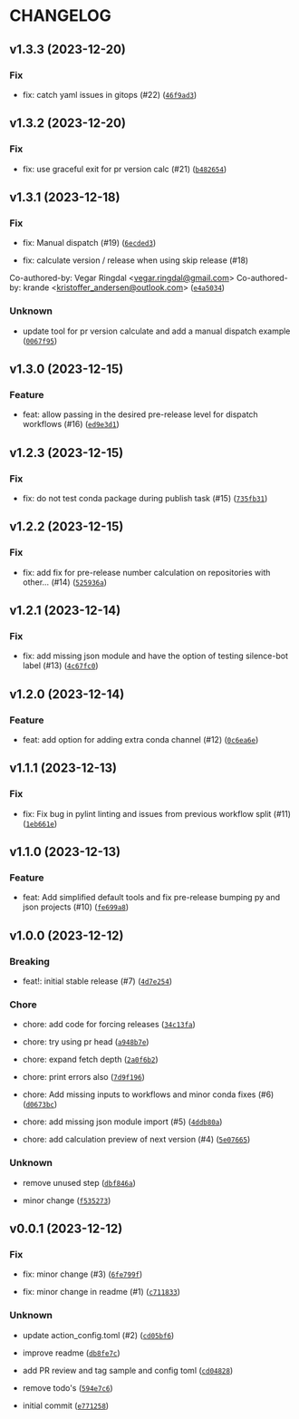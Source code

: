 # CHANGELOG



## v1.3.3 (2023-12-20)

### Fix

* fix: catch yaml issues in gitops (#22) ([`46f9ad3`](https://github.com/AibelDevs/action-toolbox/commit/46f9ad33c87ab9b9ea07bb7e8ea5ef95f783effd))


## v1.3.2 (2023-12-20)

### Fix

* fix: use graceful exit for pr version calc (#21) ([`b482654`](https://github.com/AibelDevs/action-toolbox/commit/b4826542290b58c52ae1f37f4a5d1af7e6dc1c65))


## v1.3.1 (2023-12-18)

### Fix

* fix: Manual dispatch (#19) ([`6ecded3`](https://github.com/AibelDevs/action-toolbox/commit/6ecded3dfe29e3b7d5585468af762e45c4babcd0))

* fix: calculate version / release when using skip release (#18)

Co-authored-by: Vegar Ringdal &lt;vegar.ringdal@gmail.com&gt;
Co-authored-by: krande &lt;kristoffer_andersen@outlook.com&gt; ([`e4a5034`](https://github.com/AibelDevs/action-toolbox/commit/e4a5034ad32dad6aa5209e1b330f30c130f22a27))

### Unknown

* update tool for pr version calculate and add a manual dispatch example ([`0067f95`](https://github.com/AibelDevs/action-toolbox/commit/0067f95a7334fef6d911a42893a76cca4572d1d8))


## v1.3.0 (2023-12-15)

### Feature

* feat: allow passing in the desired pre-release level for dispatch workflows (#16) ([`ed9e3d1`](https://github.com/AibelDevs/action-toolbox/commit/ed9e3d178aff091b41e35682ee94ede1a47fe855))


## v1.2.3 (2023-12-15)

### Fix

* fix: do not test conda package during publish task (#15) ([`735fb31`](https://github.com/AibelDevs/action-toolbox/commit/735fb31a16231d22babd653e35fc8eb946c4341b))


## v1.2.2 (2023-12-15)

### Fix

* fix: add fix for pre-release number calculation on repositories with other… (#14) ([`525936a`](https://github.com/AibelDevs/action-toolbox/commit/525936a6a9bfdead89ffca9c33992720048a604e))


## v1.2.1 (2023-12-14)

### Fix

* fix: add missing json module and have the option of testing silence-bot label (#13) ([`4c67fc0`](https://github.com/AibelDevs/action-toolbox/commit/4c67fc0c6031fe6acf054a02267e5922ac9f8d92))


## v1.2.0 (2023-12-14)

### Feature

* feat: add option for adding extra conda channel (#12) ([`0c6ea6e`](https://github.com/AibelDevs/action-toolbox/commit/0c6ea6e60b7c39e46d8f49606662c40948b95de8))


## v1.1.1 (2023-12-13)

### Fix

* fix: Fix bug in pylint linting and issues from previous workflow split (#11) ([`1eb661e`](https://github.com/AibelDevs/action-toolbox/commit/1eb661e4338a3aed2fde093240687d5602850d44))


## v1.1.0 (2023-12-13)

### Feature

* feat: Add simplified default tools and fix pre-release bumping py and json projects (#10) ([`fe699a8`](https://github.com/AibelDevs/action-toolbox/commit/fe699a8171999e940ef8c58c02f072a9ab6f7e2b))


## v1.0.0 (2023-12-12)

### Breaking

* feat!: initial stable release (#7) ([`4d7e254`](https://github.com/AibelDevs/action-toolbox/commit/4d7e254fc3486d86909a04bb11676eb5ea4b5b09))

### Chore

* chore: add code for forcing releases ([`34c13fa`](https://github.com/AibelDevs/action-toolbox/commit/34c13faa937f11877d55cbb144324f3d1a695e42))

* chore: try using pr head ([`a948b7e`](https://github.com/AibelDevs/action-toolbox/commit/a948b7e8bca954018a1208b859b7c99e11ce26fa))

* chore: expand fetch depth ([`2a0f6b2`](https://github.com/AibelDevs/action-toolbox/commit/2a0f6b2c027a4672ac8732f3bef693289bdfc4a1))

* chore: print errors also ([`7d9f196`](https://github.com/AibelDevs/action-toolbox/commit/7d9f19684adc6bf8c42d28f239c3b379321e4cda))

* chore: Add missing inputs to workflows and minor conda fixes (#6) ([`d0673bc`](https://github.com/AibelDevs/action-toolbox/commit/d0673bcdcda6d38340567a2997900413e918b779))

* chore: add missing json module import (#5) ([`4ddb80a`](https://github.com/AibelDevs/action-toolbox/commit/4ddb80a4be56ec9e40aaf0a229381414afbee70e))

* chore: add calculation preview of next version (#4) ([`5e07665`](https://github.com/AibelDevs/action-toolbox/commit/5e0766547402f256d6d8a10530b70601b71a4592))

### Unknown

* remove unused step ([`dbf846a`](https://github.com/AibelDevs/action-toolbox/commit/dbf846a6b06a9f0fda712732f4f4da1960516d2c))

* minor change ([`f535273`](https://github.com/AibelDevs/action-toolbox/commit/f53527323973417d5c9f9d0ba934109b46d4434f))


## v0.0.1 (2023-12-12)

### Fix

* fix: minor change (#3) ([`6fe799f`](https://github.com/AibelDevs/action-toolbox/commit/6fe799f7fce1e1da9b01c10e47342eb403f04528))

* fix: minor change in readme (#1) ([`c711833`](https://github.com/AibelDevs/action-toolbox/commit/c71183317af72404b63cf83bc36acb7da27c33eb))

### Unknown

* update action_config.toml (#2) ([`cd05bf6`](https://github.com/AibelDevs/action-toolbox/commit/cd05bf6a853618509b0093ff564ae88491a33e74))

* improve readme ([`db8fe7c`](https://github.com/AibelDevs/action-toolbox/commit/db8fe7c7f6766d2ecf613100df9e11d60d88a344))

* add PR review and tag sample and config toml ([`cd04828`](https://github.com/AibelDevs/action-toolbox/commit/cd04828a0a638bdd55b7991c31322133faa139fd))

* remove todo&#39;s ([`594e7c6`](https://github.com/AibelDevs/action-toolbox/commit/594e7c62eed7aa1d6e229ec896a2d1ad201c1b45))

* initial commit ([`e771258`](https://github.com/AibelDevs/action-toolbox/commit/e771258fc5fb271b1bb2360b573260a6143e2711))
